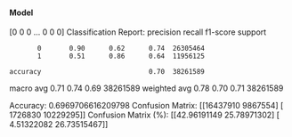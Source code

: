 #### Model
[0 0 0 ... 0 0 0]
Classification Report:
              precision    recall  f1-score   support

           0       0.90      0.62      0.74  26305464
           1       0.51      0.86      0.64  11956125

    accuracy                           0.70  38261589
   macro avg       0.71      0.74      0.69  38261589
weighted avg       0.78      0.70      0.71  38261589

Accuracy: 0.6969706616209798
Confusion Matrix:
[[16437910  9867554]
 [ 1726830 10229295]]
Confusion Matrix (%):
[[42.96191149 25.78971302]
 [ 4.51322082 26.73515467]]
